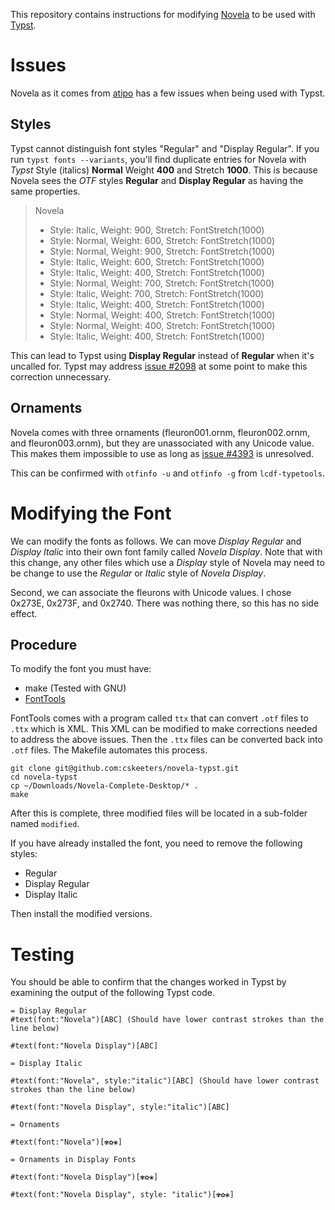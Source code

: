 This repository contains instructions for modifying [Novela] to be used with [Typst].

# Issues

Novela as it comes from [atipo] has a few issues when being used with Typst.

## Styles

Typst cannot distinguish font styles "Regular" and "Display Regular".  If you run `typst fonts --variants`, you'll find duplicate entries for Novela with *Typst* Style (italics) **Normal** Weight **400** and Stretch **1000**.  This is because Novela sees the *OTF* styles **Regular** and **Display Regular** as having the same properties.

> Novela
> - Style: Italic, Weight: 900, Stretch: FontStretch(1000)
> - Style: Normal, Weight: 600, Stretch: FontStretch(1000)
> - Style: Normal, Weight: 900, Stretch: FontStretch(1000)
> - Style: Italic, Weight: 600, Stretch: FontStretch(1000)
> - Style: Italic, Weight: 400, Stretch: FontStretch(1000)
> - Style: Normal, Weight: 700, Stretch: FontStretch(1000)
> - Style: Italic, Weight: 700, Stretch: FontStretch(1000)
> - Style: Italic, Weight: 400, Stretch: FontStretch(1000)
> - Style: Normal, Weight: 400, Stretch: FontStretch(1000)
> - Style: Normal, Weight: 400, Stretch: FontStretch(1000)
> - Style: Italic, Weight: 400, Stretch: FontStretch(1000)

This can lead to Typst using **Display Regular** instead of **Regular** when it's uncalled for.  Typst may address [issue #2098](https://github.com/typst/typst/issues/2098) at some point to make this correction unnecessary.

## Ornaments

Novela comes with three ornaments (fleuron001.ornm, fleuron002.ornm, and fleuron003.ornm), but they are unassociated with any Unicode value.  This makes them impossible to use as long as [issue #4393](https://github.com/typst/typst/issues/4393) is unresolved.

This can be confirmed with `otfinfo -u` and `otfinfo -g` from `lcdf-typetools`.


# Modifying the Font

We can modify the fonts as follows.  We can move *Display Regular* and *Display Italic* into their own font family called *Novela Display*. Note that with this change, any other files which use a *Display* style of Novela may need to be change to use the *Regular* or *Italic* style of *Novela Display*.

Second, we can associate the fleurons with Unicode values.  I chose 0x273E, 0x273F, and 0x2740.  There was nothing there, so this has no side effect.

## Procedure

To modify the font you must have:

* make (Tested with GNU)
* [FontTools]

FontTools comes with a program called `ttx` that can convert `.otf` files to `.ttx` which is XML.  This XML can be modified to make corrections needed to address the above issues.  Then the `.ttx` files can be converted back into `.otf` files.  The Makefile automates this process.

    git clone git@github.com:cskeeters/novela-typst.git
    cd novela-typst
    cp ~/Downloads/Novela-Complete-Desktop/* .
    make

After this is complete, three modified files will be located in a sub-folder named `modified`.

If you have already installed the font, you need to remove the following styles:

* Regular
* Display Regular
* Display Italic

Then install the modified versions.


# Testing

You should be able to confirm that the changes worked in Typst by examining the output of the following Typst code.

```typst
= Display Regular
#text(font:"Novela")[ABC] (Should have lower contrast strokes than the line below)

#text(font:"Novela Display")[ABC]

= Display Italic

#text(font:"Novela", style:"italic")[ABC] (Should have lower contrast strokes than the line below)

#text(font:"Novela Display", style:"italic")[ABC]

= Ornaments

#text(font:"Novela")[✾✿❀]

= Ornaments in Display Fonts

#text(font:"Novela Display")[✾✿❀]

#text(font:"Novela Display", style: "italic")[✾✿❀]
```

[atipo]: https://www.atipofoundry.com/
[FontTools]: https://github.com/fonttools/fonttools
[Novela]: https://www.atipofoundry.com/fonts/novela
[Typst]: https://github.com/typst/typst
